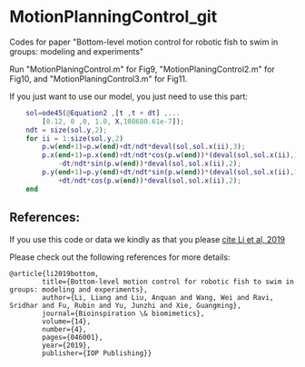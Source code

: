 # MotionPlanningControl_git
Codes for paper "Bottom-level motion control for robotic fish to swim in groups: modeling and experiments"

Run "MotionPlaningControl.m" for Fig9, "MotionPlaningControl2.m" for Fig10, and "MotionPlaningControl3.m" for Fig11.

If you just want to use our model, you just need to use this part:
```MATLAB
    sol=ode45(@Equation2 ,[t ,t + dt] ,...
        [0.12, 0 ,0, 1.0, X,108680.61e-7]);
    ndt = size(sol.y,2);
    for ii = 1:size(sol.y,2)
        p.w(end+1)=p.w(end)+dt/ndt*deval(sol,sol.x(ii),3);
        p.x(end+1)=p.x(end)+dt/ndt*cos(p.w(end))*(deval(sol,sol.x(ii),1) - 0.12)...
            -dt/ndt*sin(p.w(end))*deval(sol,sol.x(ii),2);
        p.y(end+1)=p.y(end)+dt/ndt*sin(p.w(end))*(deval(sol,sol.x(ii),1) - 0.12)...
            +dt/ndt*cos(p.w(end))*deval(sol,sol.x(ii),2);
    end
```


## References:

If you use this code or data we kindly as that you please [cite Li et al, 2019](https://doi.org/10.1088/1748-3190/ab1052) 


Please check out the following references for more details:

    @article{li2019bottom,
            title={Bottom-level motion control for robotic fish to swim in groups: modeling and experiments},
            author={Li, Liang and Liu, Anquan and Wang, Wei and Ravi, Sridhar and Fu, Rubin and Yu, Junzhi and Xie, Guangming},
            journal={Bioinspiration \& biomimetics},
            volume={14},
            number={4},
            pages={046001},
            year={2019},
            publisher={IOP Publishing}}
